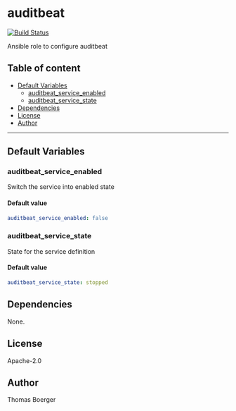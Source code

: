 # auditbeat

[![Build Status](https://cloud.drone.io/api/badges/rolehippie/auditbeat/status.svg)](https://cloud.drone.io/rolehippie/auditbeat)

Ansible role to configure auditbeat

## Table of content

* [Default Variables](#default-variables)
  * [auditbeat_service_enabled](#auditbeat_service_enabled)
  * [auditbeat_service_state](#auditbeat_service_state)
* [Dependencies](#dependencies)
* [License](#license)
* [Author](#author)

---

## Default Variables

### auditbeat_service_enabled

Switch the service into enabled state

#### Default value

```YAML
auditbeat_service_enabled: false
```

### auditbeat_service_state

State for the service definition

#### Default value

```YAML
auditbeat_service_state: stopped
```

## Dependencies

None.

## License

Apache-2.0

## Author

Thomas Boerger
